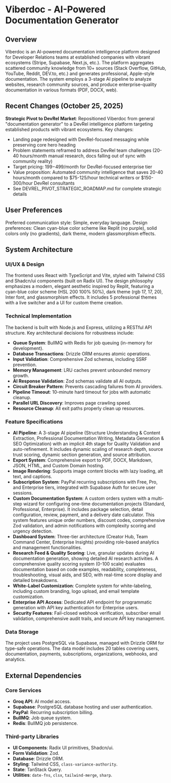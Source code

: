 # Viberdoc - AI-Powered Documentation Generator

## Overview
Viberdoc is an AI-powered documentation intelligence platform designed for Developer Relations teams at established companies with vibrant ecosystems (Stripe, Supabase, Next.js, etc.). The platform aggregates scattered community knowledge from 10+ sources (Stack Overflow, GitHub, YouTube, Reddit, DEV.to, etc.) and generates professional, Apple-style documentation. The system employs a 3-stage AI pipeline to analyze websites, research community sources, and produce enterprise-quality documentation in various formats (PDF, DOCX, web).

## Recent Changes (October 25, 2025)
**Strategic Pivot to DevRel Market**: Repositioned Viberdoc from general "documentation generator" to a DevRel intelligence platform targeting established products with vibrant ecosystems. Key changes:
- Landing page redesigned with DevRel-focused messaging while preserving core hero heading
- Problem statements reframed to address DevRel team challenges (20-40 hours/month manual research, docs falling out of sync with community reality)
- Target pricing: $199-$499/month for DevRel-focused enterprise tier
- Value proposition: Automated community intelligence that saves 20-40 hours/month compared to $75-125/hour technical writers or $150-300/hour DevRel consultants
- See DEVREL_PIVOT_STRATEGIC_ROADMAP.md for complete strategic details

## User Preferences
Preferred communication style: Simple, everyday language.
Design preferences: Clean cyan-blue color scheme like Replit (no purple), solid colors only (no gradients), dark theme, modern glassmorphism effects.

## System Architecture

### UI/UX & Design
The frontend uses React with TypeScript and Vite, styled with Tailwind CSS and Shadcn/ui components (built on Radix UI). The design philosophy emphasizes a modern, elegant aesthetic inspired by Replit, featuring a cyan-blue color scheme (HSL 200 100% 50%), dark theme (rgb 17, 17, 20), Inter font, and glassmorphism effects. It includes 5 professional themes with a live switcher and a UI for custom theme creation.

### Technical Implementation
The backend is built with Node.js and Express, utilizing a RESTful API structure. Key architectural decisions for robustness include:
- **Queue System**: BullMQ with Redis for job queuing (in-memory for development).
- **Database Transactions**: Drizzle ORM ensures atomic operations.
- **Input Validation**: Comprehensive Zod schemas, including SSRF prevention.
- **Memory Management**: LRU caches prevent unbounded memory growth.
- **AI Response Validation**: Zod schemas validate all AI outputs.
- **Circuit Breaker Pattern**: Prevents cascading failures from AI providers.
- **Pipeline Timeout**: 10-minute hard timeout for jobs with automatic cleanup.
- **Parallel URL Discovery**: Improves page crawling speed.
- **Resource Cleanup**: All exit paths properly clean up resources.

### Feature Specifications
- **AI Pipeline**: A 3-stage AI pipeline (Structure Understanding & Content Extraction, Professional Documentation Writing, Metadata Generation & SEO Optimization) with an implicit 4th stage for Quality Validation and auto-refinement. It includes dynamic scaling of research depth, source trust scoring, dynamic section generation, and source attribution.
- **Export System**: Comprehensive export to PDF, DOCX, Markdown, JSON, HTML, and Custom Domain hosting.
- **Image Rendering**: Supports image content blocks with lazy loading, alt text, and captions.
- **Subscription System**: PayPal recurring subscriptions with Free, Pro, and Enterprise tiers, integrated with Supabase Auth for secure user sessions.
- **Custom Documentation System**: A custom orders system with a multi-step wizard for configuring one-time documentation projects (Standard, Professional, Enterprise). It includes package selection, detail configuration, review, payment, and a delivery date calculator. This system features unique order numbers, discount codes, comprehensive Zod validation, and admin notifications with complexity scoring and urgency detection.
- **Dashboard System**: Three-tier architecture (Creator Hub, Team Command Center, Enterprise Insights) providing role-based analytics and management functionalities.
- **Research Feed & Quality Scoring**: Live, granular updates during AI documentation generation, showing detailed AI research activities. A comprehensive quality scoring system (0-100 scale) evaluates documentation based on code examples, readability, completeness, troubleshooting, visual aids, and SEO, with real-time score display and detailed breakdowns.
- **White-Label Customization**: Complete system for white-labeling, including custom branding, logo upload, and email template customization.
- **Enterprise API Access**: Dedicated API endpoint for programmatic generation with API key authentication for Enterprise users.
- **Security Features**: Fail-closed webhook verification, subscriber email validation, comprehensive audit trails, and secure API key management.

### Data Storage
The project uses PostgreSQL via Supabase, managed with Drizzle ORM for type-safe operations. The data model includes 20 tables covering users, documentation, payments, subscriptions, organizations, webhooks, and analytics.

## External Dependencies

### Core Services
*   **Groq API**: AI model access.
*   **Supabase**: PostgreSQL database hosting and user authentication.
*   **PayPal**: Recurring subscription billing.
*   **BullMQ**: Job queue system.
*   **Redis**: BullMQ job persistence.

### Third-party Libraries
*   **UI Components**: Radix UI primitives, Shadcn/ui.
*   **Form Validation**: Zod.
*   **Database**: Drizzle ORM.
*   **Styling**: Tailwind CSS, `class-variance-authority`.
*   **State**: TanStack Query.
*   **Utilities**: `date-fns`, `clsx`, `tailwind-merge`, `sharp`.